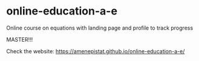 # online-education-a-e
Online course on equations with landing page and profile to track progress

MASTER!!!

Check the website: https://amenepistat.github.io/online-education-a-e/
